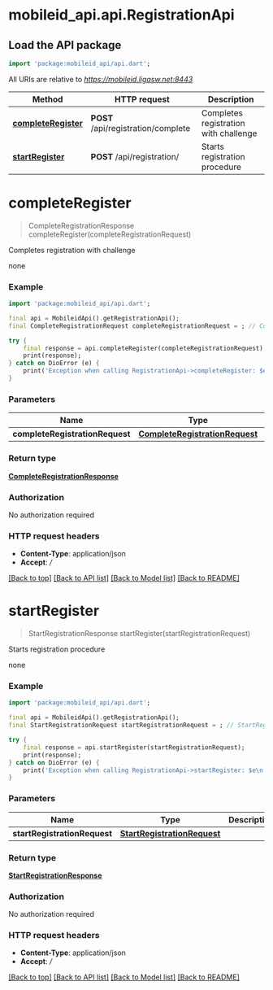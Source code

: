 # mobileid_api.api.RegistrationApi

## Load the API package
```dart
import 'package:mobileid_api/api.dart';
```

All URIs are relative to *https://mobileid.ligasw.net:8443*

Method | HTTP request | Description
------------- | ------------- | -------------
[**completeRegister**](RegistrationApi.md#completeregister) | **POST** /api/registration/complete | Completes registration with challenge
[**startRegister**](RegistrationApi.md#startregister) | **POST** /api/registration/ | Starts registration procedure


# **completeRegister**
> CompleteRegistrationResponse completeRegister(completeRegistrationRequest)

Completes registration with challenge

none

### Example
```dart
import 'package:mobileid_api/api.dart';

final api = MobileidApi().getRegistrationApi();
final CompleteRegistrationRequest completeRegistrationRequest = ; // CompleteRegistrationRequest | 

try {
    final response = api.completeRegister(completeRegistrationRequest);
    print(response);
} catch on DioError (e) {
    print('Exception when calling RegistrationApi->completeRegister: $e\n');
}
```

### Parameters

Name | Type | Description  | Notes
------------- | ------------- | ------------- | -------------
 **completeRegistrationRequest** | [**CompleteRegistrationRequest**](CompleteRegistrationRequest.md)|  | 

### Return type

[**CompleteRegistrationResponse**](CompleteRegistrationResponse.md)

### Authorization

No authorization required

### HTTP request headers

 - **Content-Type**: application/json
 - **Accept**: */*

[[Back to top]](#) [[Back to API list]](../README.md#documentation-for-api-endpoints) [[Back to Model list]](../README.md#documentation-for-models) [[Back to README]](../README.md)

# **startRegister**
> StartRegistrationResponse startRegister(startRegistrationRequest)

Starts registration procedure

none

### Example
```dart
import 'package:mobileid_api/api.dart';

final api = MobileidApi().getRegistrationApi();
final StartRegistrationRequest startRegistrationRequest = ; // StartRegistrationRequest | 

try {
    final response = api.startRegister(startRegistrationRequest);
    print(response);
} catch on DioError (e) {
    print('Exception when calling RegistrationApi->startRegister: $e\n');
}
```

### Parameters

Name | Type | Description  | Notes
------------- | ------------- | ------------- | -------------
 **startRegistrationRequest** | [**StartRegistrationRequest**](StartRegistrationRequest.md)|  | 

### Return type

[**StartRegistrationResponse**](StartRegistrationResponse.md)

### Authorization

No authorization required

### HTTP request headers

 - **Content-Type**: application/json
 - **Accept**: */*

[[Back to top]](#) [[Back to API list]](../README.md#documentation-for-api-endpoints) [[Back to Model list]](../README.md#documentation-for-models) [[Back to README]](../README.md)

